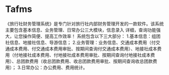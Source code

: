 # Tafms
 《旅行社财务管理系统》是专门针对旅行社内部财务管理开发的一款软件。该系统主要包含基本信息、业务管理、日常办公三大模块，信息录入 详细，查询功能强大，让您操作简便、提高工作效率！ 系统包含以下三大部分： 1.基本信息：组团社信息、地接社信息、导游信息； 2.业务管理：业务信息、交通成本费用（付交通成本费用、付交通成本费用审批、按期间查询付交通成本费用）、地接社成本费用（付地接社成本费用、付地接社成本费用审批、按期间查询付地接社成本费用）、总团款费用（收总团款费用、收总团款费用审批、按期间查询收总团款费用）； 3.日常办公：办公费用、费用统计。
